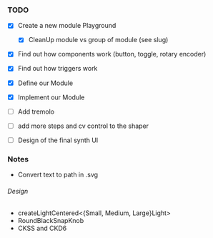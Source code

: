 ### TODO
* [X] Create a new module Playground
  * [X] CleanUp module vs group of module (see slug)
* [X] Find out how components work (button, toggle, rotary encoder)
* [X] Find out how triggers work
* [X] Define our Module
* [X] Implement our Module
* [ ] Add tremolo
* [ ] add more steps and cv control to the shaper
* [ ] Design of the final synth UI


### Notes

* Convert text to path in .svg



###### Design
* createLightCentered<{Small, Medium, Large}Light<RedLight>>
* RoundBlackSnapKnob
* CKSS and CKD6
